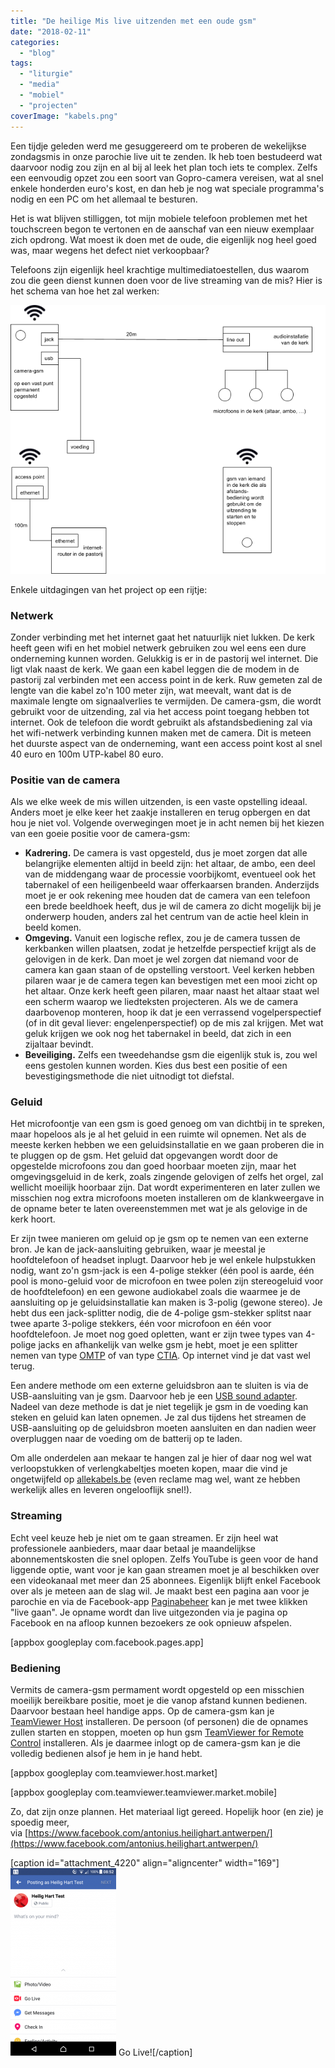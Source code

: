 ```yaml
---
title: "De heilige Mis live uitzenden met een oude gsm"
date: "2018-02-11"
categories: 
  - "blog"
tags: 
  - "liturgie"
  - "media"
  - "mobiel"
  - "projecten"
coverImage: "kabels.png"
---
```


Een tijdje geleden werd me gesuggereerd om te proberen de wekelijkse zondagsmis in onze parochie live uit te zenden. Ik heb toen bestudeerd wat daarvoor nodig zou zijn en al bij al leek het plan toch iets te complex. Zelfs een eenvoudig opzet zou een soort van Gopro-camera vereisen, wat al snel enkele honderden euro's kost, en dan heb je nog wat speciale programma's nodig en een PC om het allemaal te besturen.

Het is wat blijven stilliggen, tot mijn mobiele telefoon problemen met het touchscreen begon te vertonen en de aanschaf van een nieuw exemplaar zich opdrong. Wat moest ik doen met de oude, die eigenlijk nog heel goed was, maar wegens het defect niet verkoopbaar?

Telefoons zijn eigenlijk heel krachtige multimediatoestellen, dus waarom zou die geen dienst kunnen doen voor de live streaming van de mis? Hier is het schema van hoe het zal werken:

![](images/image1.png)

Enkele uitdagingen van het project op een rijtje:

### Netwerk

Zonder verbinding met het internet gaat het natuurlijk niet lukken. De kerk heeft geen wifi en het mobiel netwerk gebruiken zou wel eens een dure onderneming kunnen worden. Gelukkig is er in de pastorij wel internet. Die ligt vlak naast de kerk. We gaan een kabel leggen die de modem in de pastorij zal verbinden met een access point in de kerk. Ruw gemeten zal de lengte van die kabel zo'n 100 meter zijn, wat meevalt, want dat is de maximale lengte om signaalverlies te vermijden. De camera-gsm, die wordt gebruikt voor de uitzending, zal via het access point toegang hebben tot internet. Ook de telefoon die wordt gebruikt als afstandsbediening zal via het wifi-netwerk verbinding kunnen maken met de camera. Dit is meteen het duurste aspect van de onderneming, want een access point kost al snel 40 euro en 100m UTP-kabel 80 euro.

### Positie van de camera

Als we elke week de mis willen uitzenden, is een vaste opstelling ideaal. Anders moet je elke keer het zaakje installeren en terug opbergen en dat hou je niet vol. Volgende overwegingen moet je in acht nemen bij het kiezen van een goeie positie voor de camera-gsm:

- **Kadrering.** De camera is vast opgesteld, dus je moet zorgen dat alle belangrijke elementen altijd in beeld zijn: het altaar, de ambo, een deel van de middengang waar de processie voorbijkomt, eventueel ook het tabernakel of een heiligenbeeld waar offerkaarsen branden. Anderzijds moet je er ook rekening mee houden dat de camera van een telefoon een brede beeldhoek heeft, dus je wil de camera zo dicht mogelijk bij je onderwerp houden, anders zal het centrum van de actie heel klein in beeld komen.
- **Omgeving.** Vanuit een logische reflex, zou je de camera tussen de kerkbanken willen plaatsen, zodat je hetzelfde perspectief krijgt als de gelovigen in de kerk. Dan moet je wel zorgen dat niemand voor de camera kan gaan staan of de opstelling verstoort. Veel kerken hebben pilaren waar je de camera tegen kan bevestigen met een mooi zicht op het altaar. Onze kerk heeft geen pilaren, maar naast het altaar staat wel een scherm waarop we liedteksten projecteren. Als we de camera daarbovenop monteren, hoop ik dat je een verrassend vogelperspectief (of in dit geval liever: engelenperspectief) op de mis zal krijgen. Met wat geluk krijgen we ook nog het tabernakel in beeld, dat zich in een zijaltaar bevindt.
- **Beveiliging.** Zelfs een tweedehandse gsm die eigenlijk stuk is, zou wel eens gestolen kunnen worden. Kies dus best een positie of een bevestigingsmethode die niet uitnodigt tot diefstal.

### Geluid

Het microfoontje van een gsm is goed genoeg om van dichtbij in te spreken, maar hopeloos als je al het geluid in een ruimte wil opnemen. Net als de meeste kerken hebben we een geluidsinstallatie en we gaan proberen die in te pluggen op de gsm. Het geluid dat opgevangen wordt door de opgestelde microfoons zou dan goed hoorbaar moeten zijn, maar het omgevingsgeluid in de kerk, zoals zingende gelovigen of zelfs het orgel, zal wellicht moeilijk hoorbaar zijn. Dat wordt experimenteren en later zullen we misschien nog extra microfoons moeten installeren om de klankweergave in de opname beter te laten overeenstemmen met wat je als gelovige in de kerk hoort.

Er zijn twee manieren om geluid op je gsm op te nemen van een externe bron. Je kan de jack-aansluiting gebruiken, waar je meestal je hoofdtelefoon of headset inplugt. Daarvoor heb je wel enkele hulpstukken nodig, want zo'n gsm-jack is een 4-polige stekker (één pool is aarde, één pool is mono-geluid voor de microfoon en twee polen zijn stereogeluid voor de hoofdtelefoon) en een gewone audiokabel zoals die waarmee je de aansluiting op je geluidsinstallatie kan maken is 3-polig (gewone stereo). Je hebt dus een jack-splitter nodig, die de 4-polige gsm-stekker splitst naar twee aparte 3-polige stekkers, één voor microfoon en één voor hoofdtelefoon. Je moet nog goed opletten, want er zijn twee types van 4-polige jacks en afhankelijk van welke gsm je hebt, moet je een splitter nemen van type [OMTP](https://www.allekabels.be/jack-kabel/4/1193117/jack-y-kabel.html) of van type [CTIA](https://www.allekabels.be/jack-kabel/4/1279697/jack-splitter-kabel-microfoon-en-audio.html). Op internet vind je dat vast wel terug.

Een andere methode om een externe geluidsbron aan te sluiten is via de USB-aansluiting van je gsm. Daarvoor heb je een [USB sound adapter](https://www.allekabels.be/usb-adapter-omvormer/177/3663/usb-20-naar-surround-adapter-51.html). Nadeel van deze methode is dat je niet tegelijk je gsm in de voeding kan steken en geluid kan laten opnemen. Je zal dus tijdens het streamen de USB-aansluiting op de geluidsbron moeten aansluiten en dan nadien weer overpluggen naar de voeding om de batterij op te laden.

Om alle onderdelen aan mekaar te hangen zal je hier of daar nog wel wat verloopstukken of verlengkabeltjes moeten kopen, maar die vind je ongetwijfeld op [allekabels.be](https://www.allekabels.be/) (even reclame mag wel, want ze hebben werkelijk alles en leveren ongelooflijk snel!).

### Streaming

Echt veel keuze heb je niet om te gaan streamen. Er zijn heel wat professionele aanbieders, maar daar betaal je maandelijkse abonnementskosten die snel oplopen. Zelfs YouTube is geen voor de hand liggende optie, want voor je kan gaan streamen moet je al beschikken over een videokanaal met meer dan 25 abonnees. Eigenlijk blijft enkel Facebook over als je meteen aan de slag wil. Je maakt best een pagina aan voor je parochie en via de Facebook-app [Paginabeheer](https://play.google.com/store/apps/details?id=com.facebook.pages.app&hl=nl) kan je met twee klikken "live gaan". Je opname wordt dan live uitgezonden via je pagina op Facebook en na afloop kunnen bezoekers ze ook opnieuw afspelen.

\[appbox googleplay com.facebook.pages.app\]

### Bediening

Vermits de camera-gsm permament wordt opgesteld op een misschien moeilijk bereikbare positie, moet je die vanop afstand kunnen bedienen. Daarvoor bestaan heel handige apps. Op de camera-gsm kan je [TeamViewer Host](https://play.google.com/store/apps/details?id=com.teamviewer.host.market) installeren. De persoon (of personen) die de opnames zullen starten en stoppen, moeten op hun gsm [TeamViewer for Remote Control](https://play.google.com/store/apps/details?id=com.teamviewer.teamviewer.market.mobile&hl=nl) installeren. Als je daarmee inlogt op de camera-gsm kan je die volledig bedienen alsof je hem in je hand hebt.

\[appbox googleplay com.teamviewer.host.market\]

\[appbox googleplay com.teamviewer.teamviewer.market.mobile\]

Zo, dat zijn onze plannen. Het materiaal ligt gereed. Hopelijk hoor (en zie) je spoedig meer, via [https://www.facebook.com/antonius.heilighart.antwerpen/](https://www.facebook.com/antonius.heilighart.antwerpen/)

\[caption id="attachment\_4220" align="aligncenter" width="169"\]![](images/Screenshot_20180211-085230-169x300.png) Go Live!\[/caption\]
